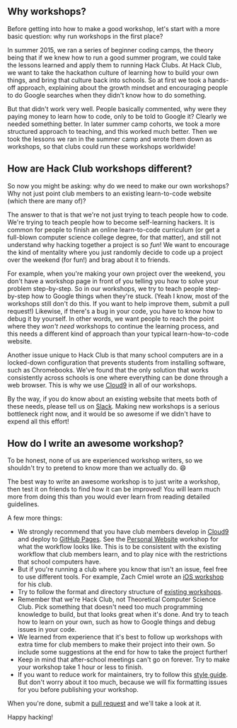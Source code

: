 ## Why workshops?

Before getting into how to make a good workshop, let's start with a more basic
question: why run workshops in the first place?

In summer 2015, we ran a series of beginner coding camps, the theory being that
if we knew how to run a good summer program, we could take the lessons learned
and apply them to running Hack Clubs. At Hack Club, we want to take the
hackathon culture of learning how to build your own things, and bring that
culture back into schools. So at first we took a hands-off approach, explaining
about the growth mindset and encouraging people to do Google searches when they
didn't know how to do something.

But that didn't work very well. People basically commented, why were they
paying money to learn how to code, only to be told to Google it? Clearly we
needed something better. In later summer camp cohorts, we took a more
structured approach to teaching, and this worked much better. Then we took the
lessons we ran in the summer camp and wrote them down as workshops, so that
clubs could run these workshops worldwide!

## How are Hack Club workshops different?

So now you might be asking: why do we need to make our own workshops? Why not
just point club members to an existing learn-to-code website (which there are
many of)?

The answer to that is that we're not just trying to teach people how to code.
We're trying to teach people how to become self-learning hackers. It is common
for people to finish an online learn-to-code curriculum (or get a full-blown
computer science college degree, for that matter), and still not understand why
hacking together a project is so *fun*! We want to encourage the kind of
mentality where you just randomly decide to code up a project over the weekend
(for fun!) and brag about it to friends.

For example, when you're making your own project over the weekend, you don't
have a workshop page in front of you telling you how to solve your problem
step-by-step. So in our workshops, we try to teach people step-by-step how to
Google things when they're stuck. (Yeah I know, most of the workshops still
don't do this. If you want to help improve them, submit a pull request!)
Likewise, if there's a bug in your code, you have to know how to debug it by
yourself. In other words, we want people to reach the point where they *won't
need* workshops to continue the learning process, and this needs a different
kind of approach than your typical learn-how-to-code website.

Another issue unique to Hack Club is that many school computers are in a
locked-down configuration that prevents students from installing software, such
as Chromebooks. We've found that the only solution that works consistently
across schools is one where everything can be done through a web browser. This
is why we use [Cloud9](https://c9.io) in all of our workshops.

By the way, if you do know about an existing website that meets both of these
needs, please tell us on [Slack](https://starthackclub.slack.com/). Making new
workshops is a serious bottleneck right now, and it would be so awesome if we
didn't have to expend all this effort!

## How do I write an awesome workshop?

To be honest, none of us are experienced workshop writers, so we shouldn't try
to pretend to know more than we actually do. :smile:

The best way to write an awesome workshop is to just write a workshop, then
test it on friends to find how it can be improved! You will learn much more
from doing this than you would ever learn from reading detailed guidelines.

A few more things:

- We strongly recommend that you have club members develop in
  [Cloud9](https://c9.io) and deploy to [GitHub
  Pages](https://pages.github.com). See the [Personal
  Website](https://github.com/hackclub/hackclub/blob/master/workshops/personal_website/)
  workshop for what the workflow looks like. This is to be consistent with the
  existing workflow that club members learn, and to play nice with the
  restrictions that school computers have.
- But if you're running a club where you know that isn't an issue, feel free to
  use different tools. For example, Zach Cmiel wrote an [iOS
  workshop](https://github.com/hackclub/hackclub/blob/master/workshops/swiper/)
  for his club.
- Try to follow the format and directory structure of [existing
  workshops](https://github.com/hackclub/hackclub/tree/master/workshops/).
- Remember that we're Hack Club, not Theoretical Computer Science Club. Pick
  something that doesn't need too much programming knowledge to build, but that
  looks great when it's done. And try to teach how to learn on your own, such as
  how to Google things and debug issues in your code.
- We learned from experience that it's best to follow up workshops with extra
  time for club members to make their project into their own. So include some
  suggestions at the end for how to take the project further!
- Keep in mind that after-school meetings can't go on forever. Try to make your
  workshop take 1 hour or less to finish.
- If you want to reduce work for maintainers, try to follow this [style
  guide](https://github.com/hackclub/hackclub/blob/master/GUIDELINES.md#styleguides).
  But don't worry about it too much, because we will fix formatting issues for
  you before publishing your workshop.

When you're done, submit a [pull
request](https://github.com/hackclub/hackclub/pulls) and we'll take a look at
it.

Happy hacking!
